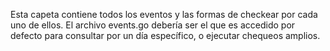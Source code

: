 Esta capeta contiene todos los eventos y las formas de checkear por cada uno de ellos. 
El archivo events.go debería ser el que es accedido por defecto para consultar por un día específico, o ejecutar chequeos amplios.